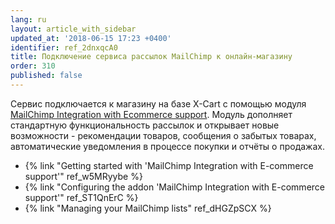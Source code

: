 ```yaml
---
lang: ru
layout: article_with_sidebar
updated_at: '2018-06-15 17:23 +0400'
identifier: ref_2dnxqcA0
title: Подключение сервиса рассылок MailChimp к онлайн-магазину
order: 310
published: false
---
```

Сервис подключается к магазину на базе Х-Cart с помощью модуля [MailChimp Integration with Ecommerce support](https://market.x-cart.com/addons/mailchimp-integration-with-e-commerce.html "Подключение сервиса рассылок MailChimp к онлайн-магазину"). Модуль дополняет  стандартную функциональность рассылок и открывает новые возможности - рекомендации товаров, сообщения о забытых товарах, автоматические уведомления в процессе покупки и отчёты о продажах.

*   {% link "Getting started with 'MailChimp Integration with E-commerce support'" ref_w5MRyybe %}
*   {% link "Configuring the addon 'MailChimp Integration with E-commerce support'" ref_ST1QnErC %}
*   {% link "Managing your MailChimp lists" ref_dHGZpSCX %}

